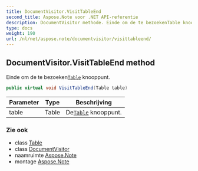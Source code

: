 ```yaml
---
title: DocumentVisitor.VisitTableEnd
second_title: Aspose.Note voor .NET API-referentie
description: DocumentVisitor methode. Einde om de te bezoekenTable knooppunt.
type: docs
weight: 190
url: /nl/net/aspose.note/documentvisitor/visittableend/
---
```

## DocumentVisitor.VisitTableEnd method

Einde om de te bezoeken[`Table`](../../table/) knooppunt.

```csharp
public virtual void VisitTableEnd(Table table)
```

| Parameter | Type | Beschrijving |
| --- | --- | --- |
| table | Table | De[`Table`](../../table/) knooppunt. |

### Zie ook

* class [Table](../../table/)
* class [DocumentVisitor](../)
* naamruimte [Aspose.Note](../../documentvisitor/)
* montage [Aspose.Note](../../../)


